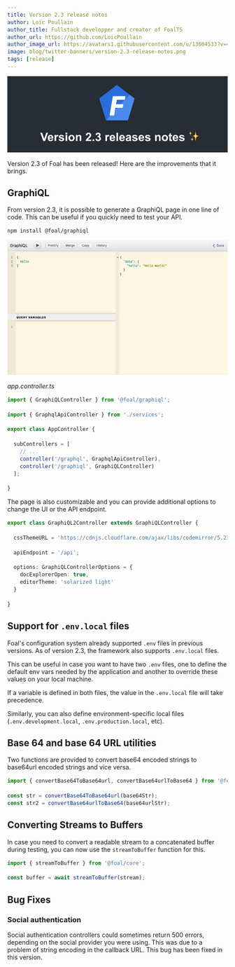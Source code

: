```yaml
---
title: Version 2.3 release notes
author: Loïc Poullain
author_title: Fullstack developper and creator of FoalTS
author_url: https://github.com/LoicPoullain
author_image_url: https://avatars1.githubusercontent.com/u/13604533?v=4
image: blog/twitter-banners/version-2.3-release-notes.png
tags: [release]
---
```


![Banner](./assets/version-2.3-is-here/banner.png)

Version 2.3 of Foal has been released! Here are the improvements that it brings.

<!--truncate-->

## GraphiQL

From version 2.3, it is possible to generate a GraphiQL page in one line of code. This can be useful if you quickly need to test your API.

```bash
npm install @foal/graphiql
```

![GraphiQL](./assets/version-2.3-is-here/graphiql.png)

*app.controller.ts*
```typescript
import { GraphiQLController } from '@foal/graphiql';

import { GraphqlApiController } from './services';

export class AppController {

  subControllers = [
    // ...
    controller('/graphql', GraphqlApiController),
    controller('/graphiql', GraphiQLController)
  ];

}
```

The page is also customizable and you can provide additional options to change the UI or the API endpoint.

```typescript
export class GraphiQL2Controller extends GraphiQLController {

  cssThemeURL = 'https://cdnjs.cloudflare.com/ajax/libs/codemirror/5.23.0/theme/solarized.css';

  apiEndpoint = '/api';

  options: GraphiQLControllerOptions = {
    docExplorerOpen: true,
    editorTheme: 'solarized light'
  }

}

```

## Support for `.env.local` files

Foal's configuration system already supported `.env` files in previous versions. As of version 2.3, the framework also supports `.env.local` files.

This can be useful in case you want to have two `.env` files, one to define the default env vars needed by the application and another to override these values on your local machine.

If a variable is defined in both files, the value in the `.env.local` file will take precedence.

Similarly, you can also define environment-specific local files (`.env.development.local`, `.env.production.local`, etc).

## Base 64 and base 64 URL utilities

Two functions are provided to convert base64 encoded strings to base64url encoded strings and vice versa.

```typescript
import { convertBase64ToBase64url, convertBase64urlToBase64 } from '@foal/core';

const str = convertBase64ToBase64url(base64Str);
const str2 = convertBase64urlToBase64(base64urlStr);
```

## Converting Streams to Buffers

In case you need to convert a readable stream to a concatenated buffer during testing, you can now use the `streamToBuffer` function for this.

```typescript
import { streamToBuffer } from '@foal/core';

const buffer = await streamToBuffer(stream);
```

## Bug Fixes

### Social authentication

Social authentication controllers could sometimes return 500 errors, depending on the social provider you were using. This was due to a problem of string encoding in the callback URL. This bug has been fixed in this version.